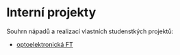 # Interní projekty

Souhrn nápadů a realizací vlastních studenstkých projektů:
- [optoelektronická FT](FT_analog.pdf)